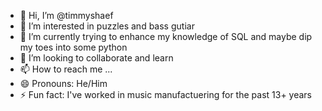 - 👋 Hi, I’m @timmyshaef
- 👀 I’m interested in puzzles and bass gutiar
- 🌱 I’m currently trying to enhance my knowledge of SQL and maybe dip my toes into some python
- 💞️ I’m looking to collaborate and learn  
- 📫 How to reach me ...
- 😄 Pronouns: He/Him
- ⚡ Fun fact: I've worked in music manufactuering for the past 13+ years

<!---
timmyshaef/timmyshaef is a ✨ special ✨ repository because its `README.md` (this file) appears on your GitHub profile.
You can click the Preview link to take a look at your changes.
--->
